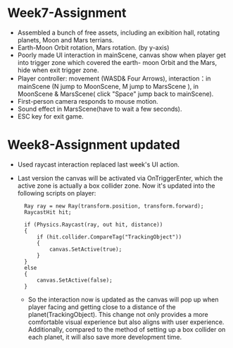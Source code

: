 # Week7-Assignment
 - Assembled a bunch of free assets, including an exibition hall, rotating planets, Moon and Mars terrians.
 - Earth-Moon Orbit rotation, Mars rotation. (by y-axis)  
 - Poorly made UI interaction in mainScene, canvas show when player get into trigger zone which covered the earth- moon Orbit and the Mars, hide when exit trigger zone.  
 - Player controller: movement (WASD& Four Arrows), interaction：in mainScene (N jump to MoonScene, M jump to MarsScene ), in MoonScene & MarsScene( click "Space" jump back to mainScene).  
 - First-person camera responds to mouse motion.  
 - Sound effect in MarsScene(have to wait a few seconds).  
 - ESC key for exit game.

# Week8-Assignment updated  
- Used raycast interaction replaced last week's UI action.
- Last version the canvas will be activated via OnTriggerEnter, which the active zone is actually a box collider zone. Now it's updated into the following scripts on player:

        Ray ray = new Ray(transform.position, transform.forward);
        RaycastHit hit;

        if (Physics.Raycast(ray, out hit, distance))
        {
            if (hit.collider.CompareTag("TrackingObject"))
            {
                canvas.SetActive(true);
            }
        }
        else
        {
            canvas.SetActive(false);
        }

  - So the interaction now is updated as the canvas will pop up when player facing and getting close to a distance of the planet(TrackingObject). This change not only provides a more comfortable visual experience but also aligns with user experience. Additionally, compared to the method of setting up a box collider on each planet, it will also save more development time. 

